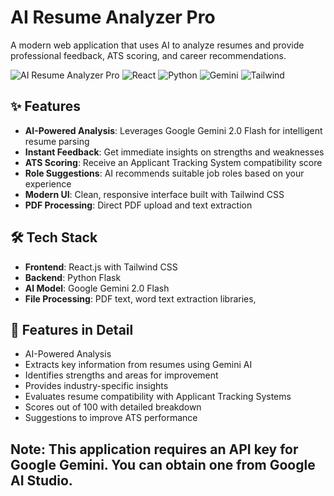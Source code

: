 # AI Resume Analyzer Pro

A modern web application that uses AI to analyze resumes and provide professional feedback, ATS scoring, and career recommendations.

![AI Resume Analyzer Pro](https://img.shields.io/badge/AI-Powered-blue) ![React](https://img.shields.io/badge/React-18.x-teal) ![Python](https://img.shields.io/badge/Python-Flask-green) ![Gemini](https://img.shields.io/badge/Google-Gemini--flash-orange) ![Tailwind](https://img.shields.io/badge/Tailwind-CSS-purple)

## ✨ Features

- **AI-Powered Analysis**: Leverages Google Gemini 2.0 Flash for intelligent resume parsing
- **Instant Feedback**: Get immediate insights on strengths and weaknesses
- **ATS Scoring**: Receive an Applicant Tracking System compatibility score
- **Role Suggestions**: AI recommends suitable job roles based on your experience
- **Modern UI**: Clean, responsive interface built with Tailwind CSS
- **PDF Processing**: Direct PDF upload and text extraction

## 🛠️ Tech Stack

- **Frontend**: React.js with Tailwind CSS
- **Backend**: Python Flask
- **AI Model**: Google Gemini 2.0 Flash
- **File Processing**: PDF text, word text extraction libraries,

## 🌟 Features in Detail
- AI-Powered Analysis
- Extracts key information from resumes using Gemini AI
- Identifies strengths and areas for improvement
- Provides industry-specific insights
- Evaluates resume compatibility with Applicant Tracking Systems
- Scores out of 100 with detailed breakdown
- Suggestions to improve ATS performance

## Note: This application requires an API key for Google Gemini. You can obtain one from Google AI Studio.
